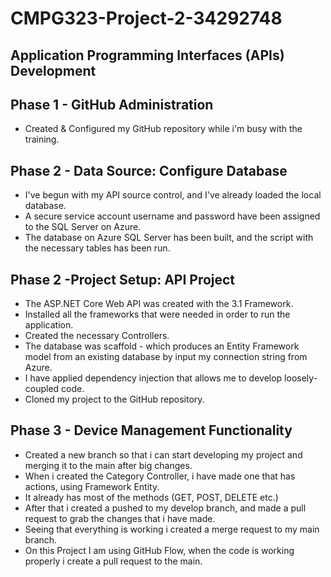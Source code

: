 # CMPG323-Project-2-34292748
## Application Programming Interfaces (APIs) Development
## Phase 1 - GitHub Administration
- Created & Configured my GitHub repository while i'm busy with the training.

## Phase 2 - Data Source: Configure Database
- I've begun with my API source control, and I've already loaded the local database.
- A secure service account username and password have been assigned to the SQL Server on Azure.
- The database on Azure SQL Server has been built, and the script with the necessary tables has been run.

## Phase 2 -Project Setup: API Project
- The ASP.NET Core Web API was created with the 3.1 Framework.
- Installed all the frameworks that were needed in order to run the application.
- Created the necessary Controllers. 
- The database was scaffold - which produces an Entity Framework model from an existing database by input my connection string from Azure.
- I have applied dependency injection that allows me to develop loosely-coupled code.
- Cloned my project to the GitHub repository.

## Phase 3 - Device Management Functionality
- Created a new branch so that i can start developing my project and merging it to the main after big changes.
- When i created the Category Controller, i have made one that has actions, using Framework Entity. 
- It already has most of the methods (GET, POST, DELETE etc.)
- After that i created a pushed to my develop branch, and made a pull request to grab the changes that i have made. 
- Seeing that everything is working i created a merge request to my main branch.
- On this Project I am using GitHub Flow, when the code is working properly i create a pull request to the main.


